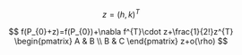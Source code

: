 ---
---

$$
z=(h,k)^{T}
$$

$$
f(P_{0}+z)=f(P_{0})+\nabla f^{T}\cdot z+\frac{1}{2!}z^{T} \begin{pmatrix}
A & B \\
B & C
\end{pmatrix}
z+o(\rho)
$$
